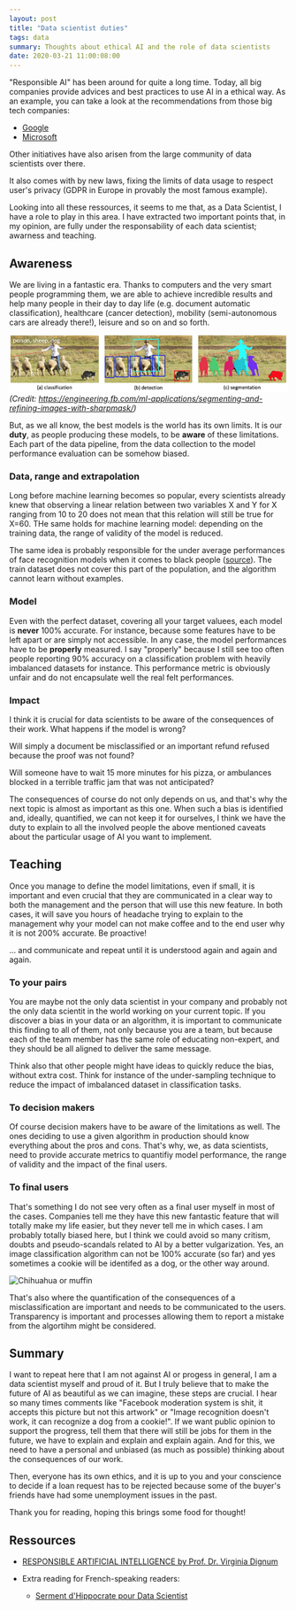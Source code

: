```yaml
---
layout: post
title: "Data scientist duties"
tags: data
summary: Thoughts about ethical AI and the role of data scientists
date: 2020-03-21 11:00:08:00
---
```



"Responsible AI" has been around for quite  a long time. Today, all big companies provide advices and best practices to use AI in a ethical way. As an example, you can take a look at the recommendations from those big tech companies:

- [Google](https://ai.google/responsibilities/responsible-ai-practices/)
- [Microsoft](https://www.microsoft.com/en-us/ai/responsible-ai)

Other initiatives have also arisen from the large community of data scientists over there.

It also comes with by new laws, fixing the limits of data usage to respect user's privacy (GDPR in Europe in provably the most famous example).

Looking into all these ressources, it seems to me that, as a Data Scientist, I have a role to play in this area. I have extracted two important points that, in my opinion, are fully under the responsability of each data scientist; awarness and teaching.


## Awareness

We are living in a fantastic era. Thanks to computers and the very smart people programming them, we are able to achieve incredible results and help many people in their day to day life (e.g. document automatic classification), healthcare (cancer detection), mobility (semi-autonomous cars are already there!), leisure and so on and so forth.

![Image from Facebook engineering](/img/posts/fb_image_classification_segmentation.jpg)
_(Credit: https://engineering.fb.com/ml-applications/segmenting-and-refining-images-with-sharpmask/)_

But, as we all know, the best models is the world has its own limits. It is our **duty**, as people producing these models, to be **aware** of these limitations. Each part of the data pipeline, from the data collection to the model performance evaluation can be somehow biased. 


### Data, range and extrapolation

Long before machine learning becomes so popular, every scientists already knew that observing a linear relation between two variables X and Y for X ranging from 10 to 20 does not mean that this relation will still be true for X=60. THe same holds for machine learning model: depending on the training data, the range of validity of the model is reduced.

The same idea is probably responsible for the under average performances of face recognition models when it comes to black people ([source](https://www.nist.gov/news-events/news/2019/12/nist-study-evaluates-effects-race-age-sex-face-recognition-software)). The train dataset does not cover this part of the population, and the algorithm cannot learn without examples.


### Model

Even with the perfect dataset, covering all your target valuees, each model is **never** 100% accurate. For instance, because some features have to be left apart or are simply not accessible. In any case, the model performances have to be **properly** measured. I say "properly" because I still see too often people reporting 90% accuracy on a classification problem with heavily imbalanced datasets for instance. This performance metric is obviously unfair and do not encapsulate well the real felt performances.


### Impact

I think it is crucial for data scientists to be aware of the consequences of their work. What happens if the model is wrong?

Will simply a document be misclassified or an important refund refused because the proof was not found?

Will someone have to wait 15 more minutes for his pizza, or ambulances blocked in a terrible traffic jam that was not anticipated?

The consequences of course do not only depends on us, and that's why the next topic is almost as important as this one. When such a bias is identified and, ideally, quantified, we can not keep it for ourselves, I think we have the duty to explain to all the involved people the above mentioned caveats about the particular usage of AI you want to implement.



## Teaching

Once you manage to define the model limitations, even if small, it is important and even crucial that they are communicated in a clear way to both the management and the person that will use this new feature. In both cases, it will save you hours of headache trying to explain to the management why your model can not make coffee and to the end user why it is not 200% accurate. Be proactive!

... and communicate and repeat until it is understood again and again and again.


### To your pairs

You are maybe not the only data scientist in your company and probably not the only data scientit in the world working on your current topic. If you discover a bias in your data or an algorithm, it is important to communicate this finding to all of them, not only because you are a team, but because each of the team member has the same role of educating non-expert, and they should be all aligned to deliver the same message.

Think also that other people might have ideas to quickly reduce the bias, without extra cost. Think for instance of the under-sampling technique to reduce the impact of imbalanced dataset in classification tasks.


### To decision makers

Of course decision makers have to be aware of the limitations as well. The ones deciding to use a given algorithm in production should know everything about the pros and cons. That's why, we, as data scientists, need to provide accurate metrics to quantifiy model performance, the range of validity and the impact of the final users. 

### To final users

That's something I do not see very often as a final user myself in most of the cases. Companies tell me they have this new fantastic feature that will totally make my life easier, but they never tell me in which cases. I am probably totally biased here, but I think we could avoid so many critism, doubts and pseudo-scandals related to AI by a better vulgarization. Yes, an image classification algorithm can not be 100% accurate (so far) and yes sometimes a cookie will be identifed as a dog, or the other way around.

![Chihuahua or muffin](https://external-preview.redd.it/BVA08vSHxrSC4B0sGBtrGM6q7sBzbhUluvr7SFmYzhM.jpg?auto=webp&s=fbfd6a93e1f4d982f79f31d33cd12fa7a83f7be3)

That's also where the quantification of the consequences of a misclassification are important and needs to be communicated to the users. Transparency is important and processes allowing them to report a mistake from the algortihm might be considered.


## Summary

I want to repeat here that I am not against AI or progess in general, I am a data scientist myself and proud of it. But I truly believe that to make the future of AI as beautiful as we can imagine, these steps are crucial. I hear so many times comments like "Facebook moderation system is shit, it accepts this picture but not this artwork" or "Image recognition doesn't work, it can recognize a dog from a cookie!". If we want public opinion to support the progress, tell them that there will still be jobs for them in the future, we have to explain and explain and explain again. And for this, we need to have a personal and unbiased (as much as possible) thinking about the consequences of our work.

Then, everyone has its own ethics, and it is up to you and your conscience to decide if a loan request has to be rejected because some of the buyer's friends have had some unemployment issues in the past.

Thank you for reading, hoping this brings some food for thought!



## Ressources

- [RESPONSIBLE ARTIFICIAL INTELLIGENCE by Prof. Dr. Virginia Dignum](https://ec.europa.eu/jrc/communities/sites/jrccties/files/03_dignum_v.pdf)

- Extra reading for French-speaking readers:
    - [Serment d'Hippocrate pour Data Scientist](https://hippocrate.tech/)
